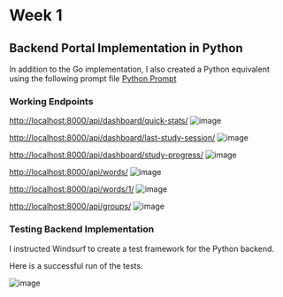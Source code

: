 # Week 1

## Backend Portal Implementation in Python

In addition to the Go implementation, I also created a Python equivalent using the following prompt file [Python Prompt](../lang_portal/backend_python/prompt_python.md)

### Working Endpoints

[http://localhost:8000/api/dashboard/quick-stats/](http://localhost:8000/api/dashboard/quick-stats/)
![image](https://github.com/user-attachments/assets/586eb81e-d5ad-4de3-8773-89934767fde7)

[http://localhost:8000/api/dashboard/last-study-session/](http://localhost:8000/api/dashboard/last-study-session/)
![image](https://github.com/user-attachments/assets/2ff5b4f6-545e-482f-b312-c099622e7068)

[http://localhost:8000/api/dashboard/study-progress/](http://localhost:8000/api/dashboard/study-progress/)
![image](https://github.com/user-attachments/assets/251b5677-3bf9-4a48-bb53-0f8806bdfe3a)

[http://localhost:8000/api/words/](http://localhost:8000/api/words/)
![image](https://github.com/user-attachments/assets/e085ecfa-3e30-4415-a3ec-f8d5b17f218e)

[http://localhost:8000/api/words/1/](http://localhost:8000/api/words/1/)
![image](https://github.com/user-attachments/assets/f769a332-e2cb-4382-a650-c8ed5ebcfd7c)

[http://localhost:8000/api/groups/](http://localhost:8000/api/groups/)
![image](https://github.com/user-attachments/assets/e04bd669-bf10-4064-a2bf-41fb8bff6b61)

### Testing Backend Implementation

I instructed Windsurf to create a test framework for the Python backend.

Here is a successful run of the tests.

![image](https://github.com/user-attachments/assets/dc8faae9-4c94-474c-b1e3-06292c588bc5)
